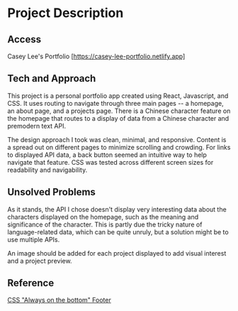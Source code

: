 # Project Description


## Access

Casey Lee's Portfolio [https://casey-lee-portfolio.netlify.app]


## Tech and Approach

This project is a personal portfolio app created using React, Javascript, and CSS. It uses routing to navigate through three main pages -- a homepage, an about page, and a projects page. There is a Chinese character feature on the homepage that routes to a display of data from a Chinese character and premodern text API. 

The design approach I took was clean, minimal, and responsive. Content is a spread out on different pages to minimize scrolling and crowding. For links to displayed API data, a back button seemed an intuitive way to help navigate that feature. CSS was tested across different screen sizes for readability and navigability.   


## Unsolved Problems

As it stands, the API I chose doesn't display very interesting data about the characters displayed on the homepage, such as the meaning and significance of the character. This is partly due the tricky nature of language-related data, which can be quite unruly, but a solution might be to use multiple APIs.

An image should be added for each project displayed to add visual interest and a project preview. 


## Reference

[CSS "Always on the bottom" Footer](https://codepen.io/cbracco/pen/kQmVGM)
